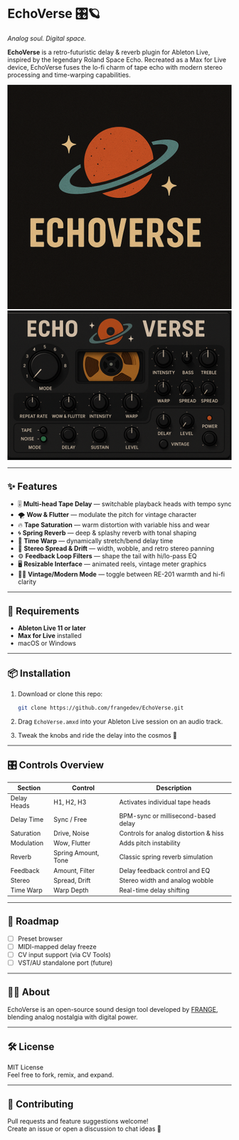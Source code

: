 # EchoVerse 🎛🪐  
_Analog soul. Digital space._  

**EchoVerse** is a retro-futuristic delay & reverb plugin for Ableton Live, inspired by the legendary Roland Space Echo. Recreated as a Max for Live device, EchoVerse fuses the lo-fi charm of tape echo with modern stereo processing and time-warping capabilities.

![EchoVerse Logo](echoverse_logo.png)
![Plugin UI](echoverse_ui.png)

---

## ✨ Features

- 🎚 **Multi-head Tape Delay** — switchable playback heads with tempo sync
- 🌪 **Wow & Flutter** — modulate the pitch for vintage character
- 🔥 **Tape Saturation** — warm distortion with variable hiss and wear
- 🌀 **Spring Reverb** — deep & splashy reverb with tonal shaping
- 🧬 **Time Warp** — dynamically stretch/bend delay time
- 🌌 **Stereo Spread & Drift** — width, wobble, and retro stereo panning
- ⚙️ **Feedback Loop Filters** — shape the tail with hi/lo-pass EQ
- 🖥 **Resizable Interface** — animated reels, vintage meter graphics
- 🧑‍🚀 **Vintage/Modern Mode** — toggle between RE-201 warmth and hi-fi clarity

---

## 🔧 Requirements

- **Ableton Live 11 or later**
- **Max for Live** installed
- macOS or Windows

---

## 📦 Installation

1. Download or clone this repo:
   ```bash
   git clone https://github.com/frangedev/EchoVerse.git
   ```

2. Drag `EchoVerse.amxd` into your Ableton Live session on an audio track.

3. Tweak the knobs and ride the delay into the cosmos 🌌

---

## 🎛 Controls Overview

| Section | Control | Description |
|--------|---------|-------------|
| Delay Heads | H1, H2, H3 | Activates individual tape heads |
| Delay Time | Sync / Free | BPM-sync or millisecond-based delay |
| Saturation | Drive, Noise | Controls for analog distortion & hiss |
| Modulation | Wow, Flutter | Adds pitch instability |
| Reverb | Spring Amount, Tone | Classic spring reverb simulation |
| Feedback | Amount, Filter | Delay feedback control and EQ |
| Stereo | Spread, Drift | Stereo width and analog wobble |
| Time Warp | Warp Depth | Real-time delay shifting |

---

## 🧪 Roadmap

- [ ] Preset browser
- [ ] MIDI-mapped delay freeze
- [ ] CV input support (via CV Tools)
- [ ] VST/AU standalone port (future)

---

## 👨‍🚀 About

EchoVerse is an open-source sound design tool developed by [FRANGE](https://github.com/frangedev), blending analog nostalgia with digital power.

---

## 🛠 License

MIT License  
Feel free to fork, remix, and expand.

---

## 🤖 Contributing

Pull requests and feature suggestions welcome!  
Create an issue or open a discussion to chat ideas 🚀
